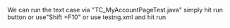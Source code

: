We can run the text case via "TC_MyAccountPageTest.java" simply hit run button or use"Shift +F10"  or use testng.xml and hit run   
